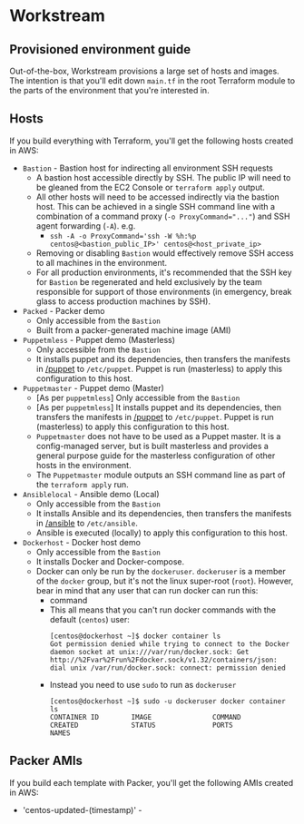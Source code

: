 Workstream
==========

Provisioned environment guide
-------
Out-of-the-box, Workstream provisions a large set of hosts and images.  The intention is that you'll edit down `main.tf` in the root Terraform module to the parts of the environment that you're interested in. 


Hosts
-----
If you build everything with Terraform, you'll get the following hosts created in AWS:

* `Bastion` - Bastion host for indirecting all environment SSH requests
  * A bastion host accessible directly by SSH.  The public IP will need to be gleaned from the EC2 Console or `terraform apply` output.
  * All other hosts will need to be accessed indirectly via the bastion host.  This can be achieved in a single SSH command line with a combination of a command proxy (`-o ProxyCommand="..."`) and SSH agent forwarding (`-A`).  e.g.
    * `ssh -A -o ProxyCommand='ssh -W %h:%p centos@<bastion_public_IP>' centos@<host_private_ip>`
  * Removing or disabling `Bastion` would effectively remove SSH access to all machines in the environment.
  * For all production environments, it's recommended that the SSH key for `Bastion` be regenerated and held exclusively by the team responsible for support of those environments (in emergency, break glass to access production machines by SSH).  
* `Packed` - Packer demo
  * Only accessible from the `Bastion`
  * Built from a packer-generated machine image (AMI)
* `Puppetmless` - Puppet demo (Masterless)
  * Only accessible from the `Bastion`
  * It installs puppet and its dependencies, then transfers the manifests in [/puppet](/puppet) to ```/etc/puppet```.  Puppet is run (masterless) to apply this configuration to this host.
* `Puppetmaster` - Puppet demo (Master)
  * [As per `puppetmless`] Only accessible from the `Bastion`
  * [As per `puppetmless`] It installs puppet and its dependencies, then transfers the manifests in [/puppet](/puppet) to ```/etc/puppet```.  Puppet is run (masterless) to apply this configuration to this host.
  * `Puppetmaster` does not have to be used as a Puppet master.  It is a config-managed server, but is built masterless and provides a general purpose guide for the masterless configuration of other hosts in the environment.
  * The `Puppetmaster` module outputs an SSH command line as part of the `terraform apply` run.
* `Ansiblelocal` - Ansible demo (Local)
  * Only accessible from the `Bastion`
  * It installs Ansible and its dependencies, then transfers the manifests in [/ansible](/ansible) to ```/etc/ansible```.
  * Ansible is executed (locally) to apply this configuration to this host.
* `Dockerhost` - Docker host demo
  * Only accessible from the `Bastion`
  * It installs Docker and Docker-compose.
  * Docker can only be run by the `dockeruser`.  `dockeruser` is a member of the `docker` group, but it's not the linux super-root (`root`).  However, bear in mind that any user that can run docker can run this:
    * command
    * This all means that you can't run docker commands with the default (`centos`) user:
      ```
      [centos@dockerhost ~]$ docker container ls
      Got permission denied while trying to connect to the Docker daemon socket at unix:///var/run/docker.sock: Get http://%2Fvar%2Frun%2Fdocker.sock/v1.32/containers/json: dial unix /var/run/docker.sock: connect: permission denied
      ```
    * Instead you need to use `sudo` to run as `dockeruser`
      ```
      [centos@dockerhost ~]$ sudo -u dockeruser docker container ls
      CONTAINER ID        IMAGE               COMMAND             CREATED             STATUS              PORTS               NAMES
      ```

Packer AMIs
-----------
If you build each template with Packer, you'll get the following AMIs created in AWS:

* 'centos-updated-(timestamp)' - 